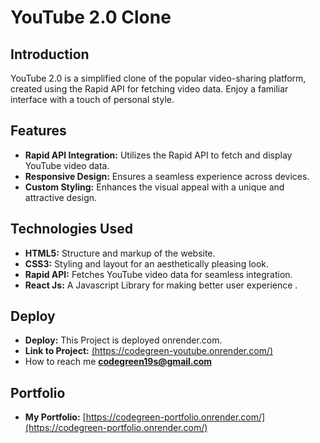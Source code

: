 # YouTube 2.0 Clone

## Introduction

YouTube 2.0 is a simplified clone of the popular video-sharing platform, created using the Rapid API for fetching video data. Enjoy a familiar interface with a touch of personal style.

## Features

- **Rapid API Integration:** Utilizes the Rapid API to fetch and display YouTube video data.
- **Responsive Design:** Ensures a seamless experience across devices.
- **Custom Styling:** Enhances the visual appeal with a unique and attractive design.

## Technologies Used

- **HTML5:** Structure and markup of the website.
- **CSS3:** Styling and layout for an aesthetically pleasing look.
- **Rapid API:** Fetches YouTube video data for seamless integration.
- **React Js:** A Javascript Library for making better user experience .
  
## Deploy

- **Deploy:** This Project is deployed onrender.com.
- **Link to Project:** [(https://codegreen-youtube.onrender.com/)](https://codegreen-youtube.onrender.com)
- How to reach me **codegreen19s@gmail.com**

## Portfolio
- **My Portfolio:** [https://codegreen-portfolio.onrender.com/](https://codegreen-portfolio.onrender.com/)
